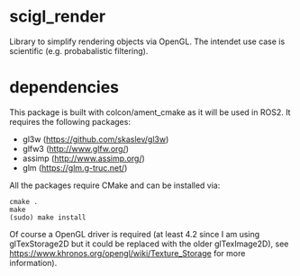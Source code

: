 # scigl_render
Library to simplify rendering objects via OpenGL. The intendet use case is scientific (e.g. probabalistic filtering).

# dependencies
This package is built with colcon/ament_cmake as it will be used in ROS2.
It requires the following packages:

- gl3w (https://github.com/skaslev/gl3w)
- glfw3 (http://www.glfw.org/)
- assimp (http://www.assimp.org/)
- glm (https://glm.g-truc.net/)

All the packages require CMake and can be installed via:
```
cmake .
make
(sudo) make install
``` 

Of course a OpenGL driver is required (at least 4.2 since I am using glTexStorage2D but it could be replaced with the older glTexImage2D), see https://www.khronos.org/opengl/wiki/Texture_Storage for more information).
